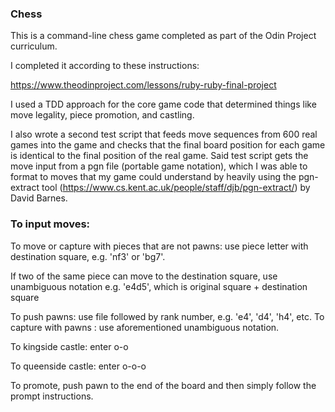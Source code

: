 ### Chess

This is a command-line chess game completed as part of the Odin Project curriculum.

I completed it according to these instructions:

https://www.theodinproject.com/lessons/ruby-ruby-final-project

I used a TDD approach for the core game code that determined things like move legality, piece promotion, and castling.

I also wrote a second test script that feeds move sequences from 600 real games into the game and checks that the final board position for each game is identical to the final position of the real game. Said test script gets the move input from a pgn file (portable game notation), which I was able to format to moves that my game could understand by heavily using the pgn-extract tool (https://www.cs.kent.ac.uk/people/staff/djb/pgn-extract/) by David Barnes.

### To input moves:

To move or capture with pieces that are not pawns: use piece letter with destination square, e.g. 'nf3' or 'bg7'.

If two of the same piece can move to the destination square, use unambiguous notation e.g. 'e4d5', which is original square + destination square

To push pawns: use file followed by rank number, e.g. 'e4', 'd4', 'h4', etc.
To capture with pawns : use aforementioned unambiguous notation.

To kingside castle: enter o-o

To queenside castle: enter o-o-o

To promote, push pawn to the end of the board and then simply follow the prompt instructions.